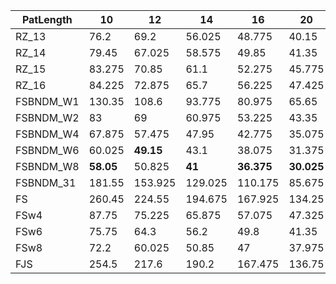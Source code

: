 |  PatLength  |  10  |  12  |  14  |  16  |  20  |  24  |  28  |  32  |  36  |  40  |  44  |  48  |  52  |  56  |  60  |  64  |  72  |  80  |  88  |  96  |  104  |  112  |  120  |  128  |  144  |  160  |  176  |  192  |  208  |  224  |  240  |  256  |  272  |  288  |  304  |  320  |  336  |  352  |  368  |  384  |  400  |
| ---  |  ---  |  ---  |  ---  |  ---  |  ---  |  ---  |  ---  |  ---  |  ---  |  ---  |  ---  |  ---  |  ---  |  ---  |  ---  |  ---  |  ---  |  ---  |  ---  |  ---  |  ---  |  ---  |  ---  |  ---  |  ---  |  ---  |  ---  |  ---  |  ---  |  ---  |  ---  |  ---  |  ---  |  ---  |  ---  |  ---  |  ---  |  ---  |  ---  |  ---  |  ---  |
|  RZ_13  |  76.2  |  69.2  |  56.025  |  48.775  |  40.15  |  34.475  |  31.05  |  27.8  |  25.5  |  23.175  |   **21.9**   |   **20.675**   |   **19.7**   |   **18.775**   |   **17.6**   |   **17.9**   |   **15.475**   |   **14**   |   **13.325**   |   **12.775**   |   **12.15**   |   **11.85**   |   **11.6**   |   **11.925**   |   **11.05**   |   **10.15**   |   **9.85**   |   **9.475**   |   **9.425**   |   **9.675**   |   **9.275**   |   **9.4**   |   **9.275**   |   **9.1**   |  9.15  |   **8.775**   |  9.45  |   **8.825**   |   **8.675**   |   **8.575**   |   **8.75**   |
|  RZ_14  |  79.45  |  67.025  |  58.575  |  49.85  |  41.35  |  36  |  33.225  |  29.225  |  26.375  |  24.85  |  23.125  |  22.375  |  21.075  |  20.35  |  18.875  |  18.175  |  16.325  |  14.9  |  14.225  |  13.05  |  12.875  |  12.5  |  12.275  |  13.2  |  11.825  |  11.025  |  10.55  |  10.225  |  10.15  |  10.5  |  9.85  |  9.8  |  9.75  |  9.35  |   **9.125**   |  8.95  |   **9.2**   |  9  |  8.8  |  9.1  |  8.875  |
|  RZ_15  |  83.275  |  70.85  |  61.1  |  52.275  |  45.775  |  38.175  |  34.25  |  31.325  |  28.425  |  26.275  |  25.05  |  24.075  |  23.05  |  21.825  |  20.325  |  20  |  18.05  |  16.475  |  15.45  |  14.9  |  14.35  |  14  |  14.225  |  16.375  |  14.7  |  12.4  |  11.975  |  11.8  |  11.6  |  12.225  |  11.55  |  11.225  |  11.45  |  10.625  |  10.55  |  10.475  |  10.725  |  12.25  |  10.275  |  10.475  |  10.1  |
|  RZ_16  |  84.225  |  72.875  |  65.7  |  56.225  |  47.425  |  41.675  |  39.05  |  34.55  |  31.925  |  29.85  |  28.275  |  27.125  |  26.125  |  24.975  |  23.875  |  23.4  |  21.675  |  19.925  |  18.75  |  18.1  |  17.675  |  17.275  |  17.1  |  18.3  |  16.725  |  15.7  |  15.275  |  14.975  |  14.95  |  15.45  |  14.725  |  14.775  |  19.325  |  13.875  |  14.025  |  13.575  |  14.125  |  13.575  |  13.45  |  13.425  |  13.1  |
|  FSBNDM_W1  |  130.35  |  108.6  |  93.775  |  80.975  |  65.65  |  56.05  |  49.375  |  46.5  |  45.325  |  45.4  |  45.575  |  45.7  |  45.375  |  45.7  |  45.425  |  45.575  |  45.875  |  45.6  |  45.875  |  46.075  |  46.3  |  46  |  46.85  |  51.25  |  47.15  |  46.125  |  46.35  |  46.35  |  47.025  |  46.825  |  47.4  |  46.95  |  49.8  |  47.725  |  47.75  |  48.175  |  48.925  |  47.725  |  51.875  |  48.375  |  48.3  |
|  FSBNDM_W2  |  83  |  69  |  60.975  |  53.225  |  43.35  |  36.975  |  33.075  |  31.15  |  30.9  |  31.025  |  31.125  |  31.175  |  31.15  |  31.275  |  31.05  |  31.2  |  31.6  |  31.1  |  31.175  |  31.225  |  31.325  |  31.35  |  31.825  |  33.35  |  31.725  |  31.6  |  31.6  |  31.625  |  31.925  |  32.25  |  32.1  |  32.175  |  32.575  |  32.625  |  33.225  |  34.175  |  33.8  |  33.225  |  32.85  |  32.775  |  33  |
|  FSBNDM_W4  |  67.875  |  57.475  |  47.95  |  42.775  |  35.075  |  29.725  |  26.6  |  26.9  |  24.5  |  24.4  |  24.45  |  24.7  |  24.625  |  24.8  |  24.525  |  24.625  |  24.9  |  25.05  |  24.9  |  24.675  |  24.9  |  24.775  |  24.9  |  25.075  |  25.275  |  25.3  |  25.175  |  25.275  |  25.425  |  25.55  |  25.85  |  26  |  25.8  |  25.75  |  28.075  |  27.4  |  26.1  |  26.2  |  26.2  |  26.2  |  26.525  |
|  FSBNDM_W6  |  60.025  |   **49.15**   |  43.1  |  38.075  |  31.375  |  27.075  |  23.975  |  22.3  |  22.275  |  22.45  |  22.4  |  22.4  |  22.425  |  22.75  |  22.475  |  22.425  |  22.525  |  22.425  |  22.475  |  22.725  |  22.675  |  22.75  |  22.875  |  22.8  |  22.975  |  22.875  |  22.975  |  23.05  |  23.275  |  23.6  |  23.475  |  23.625  |  24.25  |  23.6  |  24.375  |  23.85  |  24.325  |  24.125  |  24.325  |  24.25  |  24.35  |
|  FSBNDM_W8  |   **58.05**   |  50.825  |   **41**   |   **36.375**   |   **30.025**   |   **26.025**   |   **23.25**   |   **21.675**   |   **21.675**   |   **21.7**   |  21.9  |  21.95  |  21.775  |  21.725  |  21.775  |  21.825  |  21.75  |  21.75  |  21.775  |  21.825  |  21.9  |  21.875  |  21.975  |  22.075  |  23.925  |  22.125  |  21.95  |  22.125  |  22.2  |  22.375  |  22.3  |  22.925  |  22.6  |  22.75  |  22.675  |  23  |  25.05  |  24.275  |  23.1  |  25.425  |  23.05  |
|  FSBNDM_31  |  181.55  |  153.925  |  129.025  |  110.175  |  85.675  |  71.05  |  61.525  |  56.425  |  55.05  |  55.125  |  55.725  |  55.5  |  55.375  |  55.375  |  55.15  |  55.7  |  55.35  |  55.025  |  55.125  |  55.175  |  55.55  |  55.25  |  55.75  |  57.075  |  57.8  |  55.525  |  55.6  |  55.55  |  59.275  |  55.625  |  55.6  |  59.4  |  59.125  |  56.3  |  57.8  |  56.9  |  57.85  |  62.475  |  58.25  |  57.575  |  57.075  |
|  FS  |  260.45  |  224.55  |  194.675  |  167.925  |  134.25  |  113.2  |  99.225  |  90.575  |  79.15  |  72.825  |  67.7  |  63.725  |  59.95  |  57.55  |  55.1  |  53.075  |  50.225  |  47.325  |  45.825  |  43.125  |  41.575  |  39.5  |  40.225  |  37.825  |  36.825  |  34.95  |  34.475  |  34.175  |  36.15  |  35.25  |  35.425  |  36.975  |  35.875  |  37.1  |  36.3  |  36.775  |  41.95  |  36.4  |  37.4  |  36.325  |  36.075  |
|  FSw4  |  87.75  |  75.225  |  65.875  |  57.075  |  47.325  |  40.725  |  36.85  |  32.875  |  30.1  |  28.1  |  26.475  |  25.85  |  24.65  |  23.95  |  23.325  |  22.9  |  21.55  |  20.4  |  19.9  |  19.1  |  18.65  |  17.875  |  19.35  |  21.175  |  17.525  |  17.375  |  17.775  |  17.575  |  18.225  |  18.6  |  19.225  |  19.3  |  19.725  |  19.85  |  20.525  |  21.5  |  21.4  |  21.3  |  22.175  |  22.55  |  22.475  |
|  FSw6  |  75.75  |  64.3  |  56.2  |  49.8  |  41.35  |  35.55  |  32.55  |  29  |  26.375  |  24.675  |  23.275  |  22.675  |  21.425  |  20.7  |  20.45  |  21.05  |  18.825  |  17.775  |  17.6  |  16.825  |  16.275  |  15.925  |  15.825  |  15.775  |  15.65  |  15.275  |  15.45  |  16.125  |  16.35  |  16.575  |  17.125  |  17.4  |  17.825  |  18.325  |  18.125  |  19.45  |  20.075  |  20.5  |  19.925  |  21.25  |  20.5  |
|  FSw8  |  72.2  |  60.025  |  50.85  |  47  |  37.975  |  32.65  |  29.4  |  26.55  |  24.6  |  23.075  |  22.125  |  21.925  |  20.275  |  19.95  |  19  |  18.625  |  17.725  |  17.05  |  17.025  |  15.975  |  15.7  |  15.25  |  15.425  |  15.25  |  16.025  |  15.025  |  15.2  |  16.225  |  15.95  |  16.6  |  16.9  |  17.7  |  17.6  |  17.8  |  18.1  |  18.65  |  21.675  |  19.25  |  19.4  |  20.125  |  20.15  |
|  FJS  |  254.5  |  217.6  |  190.2  |  167.475  |  136.75  |  117.075  |  103.35  |  91.2  |  82.7  |  76.1  |  70.975  |  67  |  63.1  |  60  |  57.85  |  55.225  |  51.825  |  48.675  |  46.525  |  44.475  |  43  |  41.45  |  40.625  |  40.825  |  39.125  |  35.5  |  34.5  |  33.25  |  32.95  |  31.475  |  31.125  |  33.125  |  32  |  30.4  |  30.475  |  32.575  |  33.75  |  32.925  |  33.225  |  30.725  |  30.525  |
